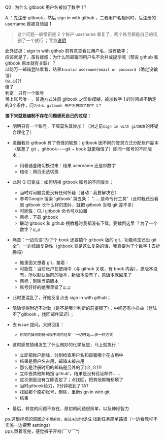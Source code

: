 
Q0 : 为什么 gitbook 用户名被加了数字 1？    

A ：先注册 gitbook，然后 sign in with github ，二者用户名相同时，后注册的 username 就被自动加 1  

> 这个问题一般常识是 2 个账户 username 重复了，两个账号都是自己的话,删了一个就行 ；官方[说明](https://help.gitbook.com/account/duplicate.html)  

此外证据：sign in with github 前有意查看过用户名，没有数字；   
应该就是了，虽有疑惑：为什么同邮箱同用户名不合并或提示呢（预设 github 和 gitbook 原本就有关联）？  
以防万一邮箱登陆看看，结果`Invalid username/email or password`（确定没输错）     
(⊙_⊙)?!   
傻了   
判定：只有一个账号  
带上账号唯一，普通方式注册 gitbook 之印象模糊，被加数字 1 的时间点不确定的3个条件，问`为什么 gitbook 用户名被加了数字 1？ `

 
**接下来就是编制不存在问题缠死自己的过程：**     

- 明明只有一个账号，干嘛莫名其妙加 1 （对之前`sign in with git触发`的怀疑合理化了）

- 进而我对 gitbook 有了奇怪的联想：gitbook 因不同的登录方式分配账户副本（联想了 git ，gitbook——git + book 就更相信了）即同一账号的不同版本；
  - 用普通登陆切换过来：结果 username 还是带数字  
  - 结论：网页无法切换

- 此时 Q 已变成：如何切换 gitbook 账号的不同版本；
  - 当时对问题变更没有任何怀疑（自动：我要解决它）
  - 参考Google 搜索 'gitbook' 第五条： “……是命令行工具”（此时我还没看到 gitbook 长什么样的图片，就把 gitbook 当和 git 差不多）  
  - 可能性：CLI gitbook 命令可以设置
  - 目标：下载 gitbook 
  - 联动 gitbook 和 github 搜教程时我都没有下载，要栽倒这里 ？为了一个数字？ಥ_ಥ
  
- 痛苦：一边荒谬“为了个 book 还要搞个 gitbook 版的 git，功能肯定还没 git 全”，一边烦躁复杂性（gitbook 真是这么复杂的话，我真要为了个数字 1 去折腾吗）
  - 脑里面又想着 git，接着：
  - 可能性：当前账户在使用中（与 github 关联，有 book 内容），原版本没有，所以默认当前的版本，新版本没有了，原版本就回来了
  - 目标：删除当前版本
  - 账号好好的她哪里错了ಥ_ಥ
   
  
- 此时更混乱了，开始反复点击 sign in with github； 
- 隐隐觉得附近不对劲（是不是哪个判断的前提错了）；中间还有小插曲（登陆不了gitbook ，找回邮件延迟）；
- 去 issue 提问，大妈回复：  
  - `相同的操作期待出现不同的结果``一切开始……换一种方式`  
  
- 这时感觉情绪发生了什么微妙的化学反应，马上就执行：

  - 立即把账户删除，分别检查用户名和邮箱哪个在占用中
  - 结果是用户名占用，邮箱未被占用
  - 那么是注册时用的邮箱是另外的了(⊙_⊙)?! 
  - 立即去其他邮箱搜'github'，结果是没有验证邮件……
  - 这次倒是没有立即否定了；点找回，把其他邮箱都填了
  - 当时gitbook给力，2分钟收到了TAT
  - 找回那个原初账号，删除，重新sign in with git
  - 结束
  
- 最后，转变的问题不存在，原初的问题很简单，以及神经智力  


ps.这里挖坑的原因之`不想麻烦、尝试未知`也促成 找到任务简单路径（一边看教程不实施一边探索 settings）  
pps.哭着写完，感觉裤子开裆(￣∇￣*)    
  
